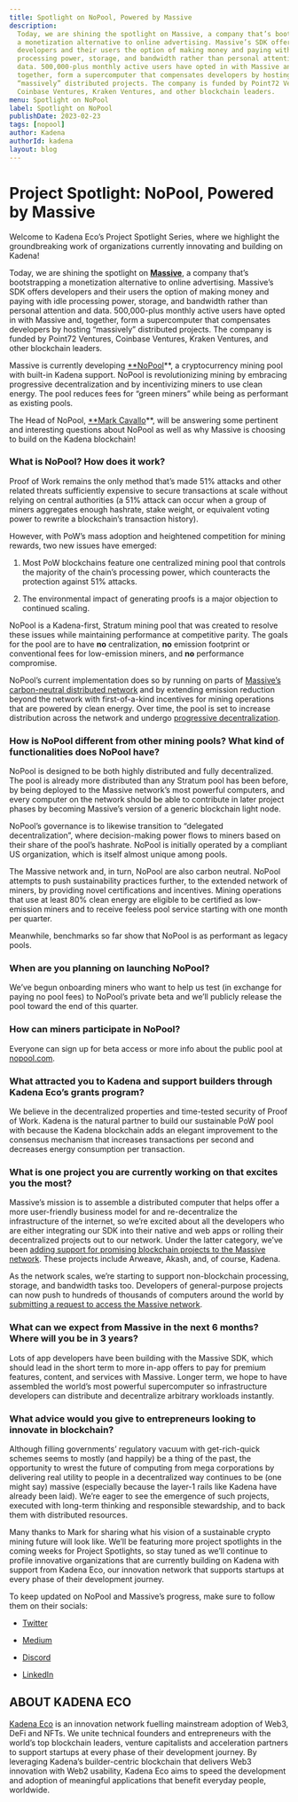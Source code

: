```yaml
---
title: Spotlight on NoPool, Powered by Massive
description:
  Today, we are shining the spotlight on Massive, a company that’s bootstrapping
  a monetization alternative to online advertising. Massive’s SDK offers
  developers and their users the option of making money and paying with idle
  processing power, storage, and bandwidth rather than personal attention and
  data. 500,000-plus monthly active users have opted in with Massive and,
  together, form a supercomputer that compensates developers by hosting
  “massively” distributed projects. The company is funded by Point72 Ventures,
  Coinbase Ventures, Kraken Ventures, and other blockchain leaders.
menu: Spotlight on NoPool
label: Spotlight on NoPool
publishDate: 2023-02-23
tags: [nopool]
author: Kadena
authorId: kadena
layout: blog
---
```


# Project Spotlight: NoPool, Powered by Massive

Welcome to Kadena Eco’s Project Spotlight Series, where we highlight the
groundbreaking work of organizations currently innovating and building on
Kadena!

Today, we are shining the spotlight on **[Massive](https://joinmassive.com/)**,
a company that’s bootstrapping a monetization alternative to online advertising.
Massive’s SDK offers developers and their users the option of making money and
paying with idle processing power, storage, and bandwidth rather than personal
attention and data. 500,000-plus monthly active users have opted in with Massive
and, together, form a supercomputer that compensates developers by hosting
“massively” distributed projects. The company is funded by Point72 Ventures,
Coinbase Ventures, Kraken Ventures, and other blockchain leaders.

Massive is currently developing [\*\*NoPool](https://nopool.com/)\*\*, a
cryptocurrency mining pool with built-in Kadena support. NoPool is
revolutionizing mining by embracing progressive decentralization and by
incentivizing miners to use clean energy. The pool reduces fees for “green
miners” while being as performant as existing pools.

The Head of NoPool, [\*\*Mark Cavallo](https://markcavallo.webflow.io/)\*\*,
will be answering some pertinent and interesting questions about NoPool as well
as why Massive is choosing to build on the Kadena blockchain!

### What is NoPool? How does it work?

Proof of Work remains the only method that’s made 51% attacks and other related
threats sufficiently expensive to secure transactions at scale without relying
on central authorities (a 51% attack can occur when a group of miners aggregates
enough hashrate, stake weight, or equivalent voting power to rewrite a
blockchain’s transaction history).

However, with PoW’s mass adoption and heightened competition for mining rewards,
two new issues have emerged:

1.  Most PoW blockchains feature one centralized mining pool that controls the
    majority of the chain’s processing power, which counteracts the protection
    against 51% attacks.

2.  The environmental impact of generating proofs is a major objection to
    continued scaling.

NoPool is a Kadena-first, Stratum mining pool that was created to resolve these
issues while maintaining performance at competitive parity. The goals for the
pool are to have **no** centralization, **no** emission footprint or
conventional fees for low-emission miners, and **no** performance compromise.

NoPool’s current implementation does so by running on parts of
[Massive’s carbon-neutral distributed network](https://joinmassive.com/daas) and
by extending emission reduction beyond the network with first-of-a-kind
incentives for mining operations that are powered by clean energy. Over time,
the pool is set to increase distribution across the network and undergo
[progressive decentralization](https://a16z.com/wp-content/uploads/2022/04/principles-and-models-of-decentralization_miles-jennings_a16zcrypto.pdf).

### How is NoPool different from other mining pools? What kind of functionalities does NoPool have?

NoPool is designed to be both highly distributed and fully decentralized. The
pool is already more distributed than any Stratum pool has been before, by being
deployed to the Massive network’s most powerful computers, and every computer on
the network should be able to contribute in later project phases by becoming
Massive’s version of a generic blockchain light node.

NoPool’s governance is to likewise transition to “delegated decentralization”,
where decision-making power flows to miners based on their share of the pool’s
hashrate. NoPool is initially operated by a compliant US organization, which is
itself almost unique among pools.

The Massive network and, in turn, NoPool are also carbon neutral. NoPool
attempts to push sustainability practices further, to the extended network of
miners, by providing novel certifications and incentives. Mining operations that
use at least 80% clean energy are eligible to be certified as low-emission
miners and to receive feeless pool service starting with one month per quarter.

Meanwhile, benchmarks so far show that NoPool is as performant as legacy pools.

### When are you planning on launching NoPool?

We’ve begun onboarding miners who want to help us test (in exchange for paying
no pool fees) to NoPool’s private beta and we’ll publicly release the pool
toward the end of this quarter.

### How can miners participate in NoPool?

Everyone can sign up for beta access or more info about the public pool at
[nopool.com](https://nopool.com/).

### What attracted you to Kadena and support builders through Kadena Eco’s grants program?

We believe in the decentralized properties and time-tested security of Proof of
Work. Kadena is the natural partner to build our sustainable PoW pool with
because the Kadena blockchain adds an elegant improvement to the consensus
mechanism that increases transactions per second and decreases energy
consumption per transaction.

### What is one project you are currently working on that excites you the most?

Massive’s mission is to assemble a distributed computer that helps offer a more
user-friendly business model for and re-decentralize the infrastructure of the
internet, so we’re excited about all the developers who are either integrating
our SDK into their native and web apps or rolling their decentralized projects
out to our network. Under the latter category, we’ve been
[adding support for promising blockchain projects to the Massive network](https://github.com/joinmassive).
These projects include Arweave, Akash, and, of course, Kadena.

As the network scales, we’re starting to support non-blockchain processing,
storage, and bandwidth tasks too. Developers of general-purpose projects can now
push to hundreds of thousands of computers around the world by
[submitting a request to access the Massive network](https://joinmassive.com/).

### What can we expect from Massive in the next 6 months? Where will you be in 3 years?

Lots of app developers have been building with the Massive SDK, which should
lead in the short term to more in-app offers to pay for premium features,
content, and services with Massive. Longer term, we hope to have assembled the
world’s most powerful supercomputer so infrastructure developers can distribute
and decentralize arbitrary workloads instantly.

### What advice would you give to entrepreneurs looking to innovate in blockchain?

Although filling governments’ regulatory vacuum with get-rich-quick schemes
seems to mostly (and happily) be a thing of the past, the opportunity to wrest
the future of computing from mega corporations by delivering real utility to
people in a decentralized way continues to be (one might say) massive
(especially because the layer-1 rails like Kadena have already been laid). We’re
eager to see the emergence of such projects, executed with long-term thinking
and responsible stewardship, and to back them with distributed resources.

Many thanks to Mark for sharing what his vision of a sustainable crypto mining
future will look like. We’ll be featuring more project spotlights in the coming
weeks for Project Spotlights, so stay tuned as we’ll continue to profile
innovative organizations that are currently building on Kadena with support from
Kadena Eco, our innovation network that supports startups at every phase of
their development journey.

To keep updated on NoPool and Massive’s progress, make sure to follow them on
their socials:

- [Twitter](https://twitter.com/nopoolparty)

- [Medium](https://blog.nopool.com/)

- [Discord](https://discord.com/invite/XWQn4xcJAE)

- [LinkedIn](https://www.linkedin.com/company/joinmassive/)

## ABOUT KADENA ECO

[Kadena Eco](/blogchain/2022/kadena-eco-grants-2022-04-21) is an innovation
network fuelling mainstream adoption of Web3, DeFi and NFTs. We unite technical
founders and entrepreneurs with the world’s top blockchain leaders, venture
capitalists and acceleration partners to support startups at every phase of
their development journey. By leveraging Kadena’s builder-centric blockchain
that delivers Web3 innovation with Web2 usability, Kadena Eco aims to speed the
development and adoption of meaningful applications that benefit everyday
people, worldwide.
